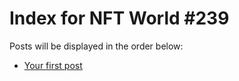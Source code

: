 # Index for NFT World #239
Posts will be displayed in the order below:

- [Your first post](./001-first.md)


